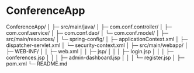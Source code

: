 # ConferenceApp
ConferenceApp/
│
├─ src/main/java/
│    ├─ com.conf.controller/
│    ├─ com.conf.service/
│    ├─ com.conf.dao/
│    └─ com.conf.model/
│
├─ src/main/resources/
│    └─ spring-config/
│        ├─ applicationContext.xml
│        ├─ dispatcher-servlet.xml
│        └─ security-context.xml
│
├─ src/main/webapp/
│    ├─ WEB-INF/
│    │    ├─ web.xml
│    │    ├─ jsp/
│    │    │    ├─ login.jsp
│    │    │    ├─ conferences.jsp
│    │    │    ├─ admin-dashboard.jsp
│    │    │    └─ register.jsp
│
├─ pom.xml
└─ README.md
